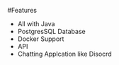 #Features
- All with Java
- PostgresSQL Database
- Docker Support
- API
- Chatting Applcation like Disocrd
